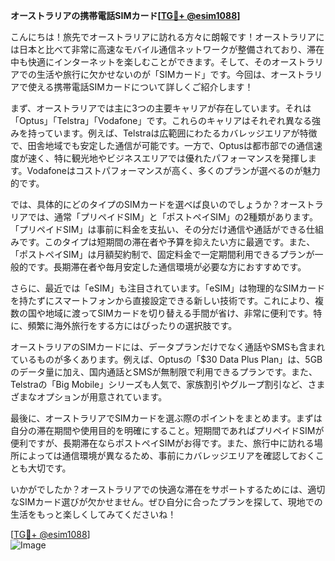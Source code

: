 **オーストラリアの携帯電話SIMカード[[TG💪+ @esim1088](https://t.me/s/esim1088)]**

こんにちは！旅先でオーストラリアに訪れる方々に朗報です！オーストラリアには日本と比べて非常に高速なモバイル通信ネットワークが整備されており、滞在中も快適にインターネットを楽しむことができます。そして、そのオーストラリアでの生活や旅行に欠かせないのが「SIMカード」です。今回は、オーストラリアで使える携帯電話SIMカードについて詳しくご紹介します！

まず、オーストラリアでは主に3つの主要キャリアが存在しています。それは「Optus」「Telstra」「Vodafone」です。これらのキャリアはそれぞれ異なる強みを持っています。例えば、Telstraは広範囲にわたるカバレッジエリアが特徴で、田舎地域でも安定した通信が可能です。一方で、Optusは都市部での通信速度が速く、特に観光地やビジネスエリアでは優れたパフォーマンスを発揮します。Vodafoneはコストパフォーマンスが高く、多くのプランが選べるのが魅力的です。

では、具体的にどのタイプのSIMカードを選べば良いのでしょうか？オーストラリアでは、通常「プリペイドSIM」と「ポストペイSIM」の2種類があります。「プリペイドSIM」は事前に料金を支払い、その分だけ通信や通話ができる仕組みです。このタイプは短期間の滞在者や予算を抑えたい方に最適です。また、「ポストペイSIM」は月額契約制で、固定料金で一定期間利用できるプランが一般的です。長期滞在者や毎月安定した通信環境が必要な方におすすめです。

さらに、最近では「eSIM」も注目されています。「eSIM」は物理的なSIMカードを持たずにスマートフォンから直接設定できる新しい技術です。これにより、複数の国や地域に渡ってSIMカードを切り替える手間が省け、非常に便利です。特に、頻繁に海外旅行をする方にはぴったりの選択肢です。

オーストラリアのSIMカードには、データプランだけでなく通話やSMSも含まれているものが多くあります。例えば、Optusの「$30 Data Plus Plan」は、5GBのデータ量に加え、国内通話とSMSが無制限で利用できるプランです。また、Telstraの「Big Mobile」シリーズも人気で、家族割引やグループ割引など、さまざまなオプションが用意されています。

最後に、オーストラリアでSIMカードを選ぶ際のポイントをまとめます。まずは自分の滞在期間や使用目的を明確にすること。短期間であればプリペイドSIMが便利ですが、長期滞在ならポストペイSIMがお得です。また、旅行中に訪れる場所によっては通信環境が異なるため、事前にカバレッジエリアを確認しておくことも大切です。

いかがでしたか？オーストラリアでの快適な滞在をサポートするためには、適切なSIMカード選びが欠かせません。ぜひ自分に合ったプランを探して、現地での生活をもっと楽しくしてみてくださいね！

[[TG💪+ @esim1088](https://t.me/s/esim1088)]  
![Image](https://i.postimg.cc/Y0z9fWf4/image.png)